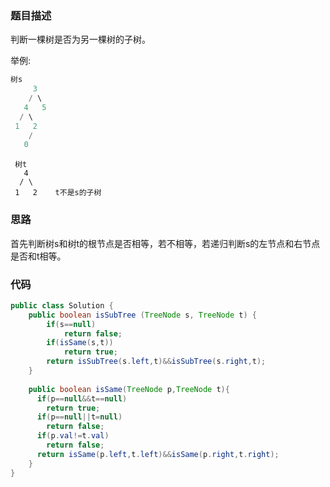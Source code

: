 ### 题目描述

判断一棵树是否为另一棵树的子树。

举例:

``` java
树s
     3
    / \
   4   5        
  / \
 1   2
    /
   0
```

```
 树t
   4
  / \
 1   2    t不是s的子树
```

### 思路

首先判断树s和树t的根节点是否相等，若不相等，若递归判断s的左节点和右节点是否和t相等。

### 代码

```java
public class Solution {
	public boolean isSubTree (TreeNode s, TreeNode t) {
		if(s==null)
			return false;
		if(isSame(s,t))
			return true;
		return isSubTree(s.left,t)&&isSubTree(s.right,t);
	}
	
	public boolean isSame(TreeNode p,TreeNode t){
      if(p==null&&t==null)
      	return true;
      if(p==null||t=null)
      	return false;
      if(p.val!=t.val)
      	return false;
      return isSame(p.left,t.left)&&isSame(p.right,t.right);
	}
}
```

